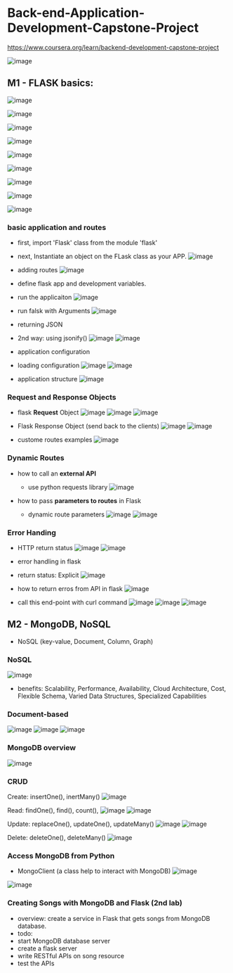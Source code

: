  # Back-end-Application-Development-Capstone-Project
https://www.coursera.org/learn/backend-development-capstone-project

![image](https://github.com/user-attachments/assets/8bf02361-31a6-4099-af3f-4d7116ce364d)



## M1 - FLASK basics:

![image](https://github.com/user-attachments/assets/99eea4ce-9129-47ff-817f-56ac9352c3de)

![image](https://github.com/user-attachments/assets/f99e5f98-d6a7-4083-9f6b-cbf26c550013)

![image](https://github.com/user-attachments/assets/2ccc039d-f059-4569-ada2-a72aa18da466)

![image](https://github.com/user-attachments/assets/740b1d95-c18c-4cf1-acce-b2b2642fc972)

![image](https://github.com/user-attachments/assets/a84534d2-3cb7-4e7f-aef7-0912b5ba3f96)

![image](https://github.com/user-attachments/assets/ff354d68-67fb-4338-bc37-334d695be60e)

![image](https://github.com/user-attachments/assets/53f6f92e-cb57-4e51-9cf8-bcfd396b7aad)

![image](https://github.com/user-attachments/assets/af5017f9-00d7-4fec-bdfc-c4d841e66f1d)

![image](https://github.com/user-attachments/assets/43f968fc-4312-40d4-8043-7254cc6d4d33)

### basic application and routes

- first, import 'Flask' class from the module 'flask'
- next, Instantiate an object on the FLask class as your APP.
  ![image](https://github.com/user-attachments/assets/9487a8a7-6b39-4594-b90f-458cbc9c1b34)

- adding routes
  ![image](https://github.com/user-attachments/assets/a025a9de-6a6c-4d0e-afbc-8fbd575187bb)

- define flask app and development variables.
- run the applicaiton
  ![image](https://github.com/user-attachments/assets/78406dbe-9bda-40c5-b807-0600ffaa82b4)

- run falsk with Arguments
  ![image](https://github.com/user-attachments/assets/8f8dd633-7d26-4e53-9f4b-7e9018896c51)

- returning JSON
- 2nd way: using jsonify()
  ![image](https://github.com/user-attachments/assets/e2a8682f-a24d-4a9d-8a15-c1283c704bed)
  ![image](https://github.com/user-attachments/assets/38ae3e7c-1583-44ae-9e94-18940eba3208)

- application configuration
- loading configuration
  ![image](https://github.com/user-attachments/assets/90324da5-748c-4e2d-b703-fd52aad9450a)
  ![image](https://github.com/user-attachments/assets/d3ae1e6a-f9e7-4563-acb4-66eab14a8d6a)

- application structure
  ![image](https://github.com/user-attachments/assets/906e0647-0265-496f-a0ca-e3da45e2eaef)

### Request and Response Objects
- flask **Request** Object
  ![image](https://github.com/user-attachments/assets/a8af52db-91a6-4051-a259-e7c4030029db)
  ![image](https://github.com/user-attachments/assets/a359e0d2-9f90-43b5-8569-97f0d614a101)
  ![image](https://github.com/user-attachments/assets/e75e68ae-0e01-4dd8-8a09-1dac1c9a4f74)

- Flask Response Object (send back to the clients)
  ![image](https://github.com/user-attachments/assets/0de6c648-18dd-45ba-959d-2300a1068aa3)
  ![image](https://github.com/user-attachments/assets/f70bcecd-06cc-4657-b56d-9a86f9bcd143)

- custome routes examples
  ![image](https://github.com/user-attachments/assets/ef095101-0cac-4653-a95d-70571878db82)


### Dynamic Routes
- how to call an **external API**
  - use python requests library
  ![image](https://github.com/user-attachments/assets/0a92c4cc-16cd-4526-9c99-044f9121d3ab)

- how to pass **parameters to routes** in Flask
  - dynamic route parameters
    ![image](https://github.com/user-attachments/assets/03d6fc84-168c-47ff-82c1-d2484a33519c)
    ![image](https://github.com/user-attachments/assets/9d91c37a-2a15-4289-9c8a-5242138a7a08)

### Error Handing
- HTTP return status
  ![image](https://github.com/user-attachments/assets/41fd8cd7-32de-4755-af08-c82782e44d86)
  ![image](https://github.com/user-attachments/assets/5cbbdd3e-e6e9-46a2-b88e-2a8284368ff4)

- error handling in flask
 - return status: Explicit
    ![image](https://github.com/user-attachments/assets/aac48bad-e185-4d97-bc45-9573b7896769)
   
- how to return erros from API in flask
![image](https://github.com/user-attachments/assets/be76020c-b21b-4f8a-9518-534f0f657703)
 - call this end-point with curl command
   ![image](https://github.com/user-attachments/assets/2c49abe4-6f23-4baa-9c18-f567d9a63f13)
   ![image](https://github.com/user-attachments/assets/5354517b-944b-4dcc-927c-ca99e6d5eb16)
   ![image](https://github.com/user-attachments/assets/8274aba9-01d6-4447-9b49-153841c88bc2)


## M2 - MongoDB, NoSQL
- NoSQL (key-value, Document, Column, Graph)

### NoSQL
![image](https://github.com/user-attachments/assets/3e749c57-bcb7-4382-bccd-7122c0eacd18)

- benefits: Scalability, Performance, Availability, Cloud Architecture, Cost, Flexible Schema, Varied Data Structures, Specialized Capabilities 

### Document-based
![image](https://github.com/user-attachments/assets/27b8e893-18dc-4da4-bbfa-9a0609cfcf09)
![image](https://github.com/user-attachments/assets/f5fe8bb7-b36e-4eb1-bebf-ce13959a93dd)
![image](https://github.com/user-attachments/assets/f04b8aca-5e8f-457e-8ae0-9ce0b06307a1)

### MongoDB overview
![image](https://github.com/user-attachments/assets/1b928c2b-325a-49ab-bd68-5a8324d8d83e)

### CRUD
Create: insertOne(), inertMany()
![image](https://github.com/user-attachments/assets/2cf368aa-24ac-467c-9aa8-52443b0c6dd9)

Read: findOne(), find(), count(),
![image](https://github.com/user-attachments/assets/daa5eb74-0b5a-4d20-9485-d1d2a11c6047)
![image](https://github.com/user-attachments/assets/3c5076fd-d7a5-49da-83f9-ab8d75ec1dbc)


Update: replaceOne(), updateOne(), updateMany()
![image](https://github.com/user-attachments/assets/6a861796-be39-4333-b3db-953fce491c8b)
![image](https://github.com/user-attachments/assets/96c92888-73c8-405c-b643-68836eda5af6)

Delete: deleteOne(), deleteMany()
![image](https://github.com/user-attachments/assets/bc12c082-02b5-4f0d-a43e-81f6fe6be4bf)

### Access MongoDB from Python

- MongoClient (a class help to interact with MongoDB)
  ![image](https://github.com/user-attachments/assets/5621842a-4a4f-4aba-b74c-c142b6046415)

![image](https://github.com/user-attachments/assets/c369c839-48fd-4b95-a758-d621b418ae5b)


### Creating Songs with MongoDB and Flask (2nd lab)
- overview: create a service in Flask that gets songs from MongoDB database.
- todo:
 - start MongoDB database server
 - create a flask server
 - write RESTful APIs on song resource
 - test the APIs










